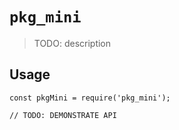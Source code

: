 # `pkg_mini`

> TODO: description

## Usage

```
const pkgMini = require('pkg_mini');

// TODO: DEMONSTRATE API
```
